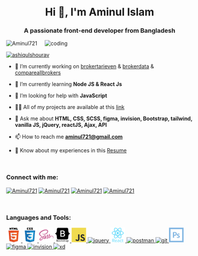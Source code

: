 <!-- [![MasterHead](https://camo.githubusercontent.com/8bd5bffa763c294fab1345c2886cf6e453dd03d5a785cdd73619e64fdbc32444/68747470733a2f2f7777772e6368617270656e692e636f6d2f7374617469632f696d616765732f6172726f772d66756e6374696f6e732d696e2d636c6173732d70726f706572746965732d6d696768742d6e6f742d62652d61732d67726561742d61732d77652d7468696e6b2f62616e6e65722e676966)](https://ashiqulshourav.github.io/me/) -->
<h1 align="center">Hi 👋, I'm Aminul Islam</h1>
<h3 align="center">A passionate front-end developer from Bangladesh</h3>
<img align="right" alt="coding" width="400" src="https://miro.medium.com/max/1360/0*7Q3yvSIv_t0ioJ-Z.gif">

<p align="left"> <img src="https://komarev.com/ghpvc/?username=ashiqulshourav&label=Profile%20views&color=0e75b6&style=flat" alt="Aminul721" /> </p>

<p align="left"> <a href="https://twitter.com/ashiqulshourav" target="blank"><img src="https://img.shields.io/twitter/follow/ashiqulshourav?logo=twitter&style=for-the-badge" alt="ashiqulshourav" /></a> </p>

- 🔭 I’m currently working on [brokertarieven](marbslifestyle.com) & [brokerdata](https://brokerdata.tech) & [compareallbrokers](https://myhappyclinic.nl/)

- 🌱 I’m currently learning **Node JS & React Js**

- 🤝 I’m looking for help with **JavaScript**

- 👨‍💻 All of my projects are available at this [link](https://github.com/ashiqulshourav/websites)

- 💬 Ask me about **HTML, CSS, SCSS, figma, invision, Bootstrap, tailwind, vanilla JS, jQuery, reactJS, Ajax, API**

- 📫 How to reach me **aminul721@gmail.com**

- 📄 Know about my experiences in this [Resume](https://drive.google.com/file/d/1jLGW9ExMhTzO9exr7LxoDoRbhN797CKU/view?usp=drive_link)

<br/>
<h3 align="left">Connect with me:</h3>
<p align="left">
<a href="https://www.linkedin.com/in/aminul-islam-sunbin/" target="blank"><img align="center" src="https://raw.githubusercontent.com/rahuldkjain/github-profile-readme-generator/master/src/images/icons/Social/linked-in-alt.svg" alt="Aminul721" height="30" width="40" /></a>
<a href="https://www.facebook.com/sanbin.islam.3/" target="blank"><img align="center" src="https://raw.githubusercontent.com/rahuldkjain/github-profile-readme-generator/master/src/images/icons/Social/facebook.svg" alt="Aminul721" height="30" width="40" /></a>
<a href="https://twitter.com/md_aminul721" target="blank"><img align="center" src="https://raw.githubusercontent.com/rahuldkjain/github-profile-readme-generator/master/src/images/icons/Social/twitter.svg" alt="Aminul721" height="30" width="40" /></a>
<a href="https://stackoverflow.com/users/9673494/md-aminul-islam?tab=profile" target="blank"><img align="center" src="https://upload.wikimedia.org/wikipedia/commons/e/ef/Stack_Overflow_icon.svg" alt="Aminul721" height="30" width="40" /></a>
</p>

<br/>
<h3 align="left">Languages and Tools:</h3>
<p align="left">
  <a href="https://www.w3.org/html/" target="_blank" rel="noreferrer"> <img src="https://raw.githubusercontent.com/devicons/devicon/master/icons/html5/html5-original-wordmark.svg" alt="html5" width="40" height="40"/> </a> 
  <a href="https://www.w3schools.com/css/" target="_blank" rel="noreferrer"> <img src="https://raw.githubusercontent.com/devicons/devicon/master/icons/css3/css3-original-wordmark.svg" alt="css3" width="40" height="40"/> </a> 
  <a href="https://sass-lang.com" target="_blank" rel="noreferrer"> <img src="https://raw.githubusercontent.com/devicons/devicon/master/icons/sass/sass-original.svg" alt="sass" width="40" height="40"/> </a> 
  <a href="https://getbootstrap.com" target="_blank" rel="noreferrer"> <img src="https://raw.githubusercontent.com/devicons/devicon/master/icons/bootstrap/bootstrap-plain-wordmark.svg" alt="bootstrap" width="40" height="40"/> </a>
  <a href="https://developer.mozilla.org/en-US/docs/Web/JavaScript" target="_blank" rel="noreferrer"> <img src="https://raw.githubusercontent.com/devicons/devicon/master/icons/javascript/javascript-original.svg" alt="javascript" width="40" height="40"/> </a> 
  <a href="https://api.jquery.com/" target="_blank" rel="noreferrer"> <img src="https://www.vectorlogo.zone/logos/jquery/jquery-icon.svg" alt="jquery" width="40" height="40"/> </a>
  <a href="https://reactjs.org/" target="_blank" rel="noreferrer"> <img src="https://raw.githubusercontent.com/devicons/devicon/master/icons/react/react-original-wordmark.svg" alt="react" width="40" height="40"/> </a> 
  <a href="https://postman.com" target="_blank" rel="noreferrer"> <img src="https://www.vectorlogo.zone/logos/getpostman/getpostman-icon.svg" alt="postman" width="40" height="40"/> </a>  
  <a href="https://git-scm.com/" target="_blank" rel="noreferrer"> <img src="https://www.vectorlogo.zone/logos/git-scm/git-scm-icon.svg" alt="git" width="40" height="40"/> </a> 
  <a href="https://www.photoshop.com/en" target="_blank" rel="noreferrer"> <img src="https://raw.githubusercontent.com/devicons/devicon/master/icons/photoshop/photoshop-line.svg" alt="photoshop" width="40" height="40"/> </a> 
  <a href="https://www.figma.com/" target="_blank" rel="noreferrer"> <img src="https://www.vectorlogo.zone/logos/figma/figma-icon.svg" alt="figma" width="40" height="40"/> </a> 
  <a href="https://www.invisionapp.com/" target="_blank" rel="noreferrer"> <img src="https://www.vectorlogo.zone/logos/invisionapp/invisionapp-icon.svg" alt="invision" width="40" height="40"/> </a> 
  <a href="https://www.adobe.com/products/xd.html" target="_blank" rel="noreferrer"> <img src="https://cdn.worldvectorlogo.com/logos/adobe-xd.svg" alt="xd" width="40" height="40"/> </a> 
</p>

